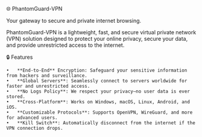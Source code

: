 🌐 PhantomGuard-VPN

Your gateway to secure and private internet browsing.

PhantomGuard-VPN is a lightweight, fast, and secure virtual private network (VPN) solution designed to protect your online privacy, secure your data, and provide unrestricted access to the internet.

🔒 Features

	•	**End-to-End** Encryption: Safeguard your sensitive information from hackers and surveillance.
	•	**Global Servers**: Seamlessly connect to servers worldwide for faster and unrestricted access.
	•	**No Logs Policy**: We respect your privacy—no user data is ever stored.
	•	**Cross-Platform**: Works on Windows, macOS, Linux, Android, and iOS.
	•	**Customizable Protocols**: Supports OpenVPN, WireGuard, and more for advanced users.
	•	**Kill Switch**: Automatically disconnect from the internet if the VPN connection drops.
